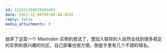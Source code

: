 ```yaml
---
id: 111521350578393403
date: 2023-12-04T09:06:04.453Z
reply: false
media_attachments: 0
---
```


放弃了运营一个 Mastodon 实例的想法了，想加入联邦的人自然会找到很多稳定的实例和感兴趣的社区，自己部署也很方便。倒是手里有几个不错的域名。

